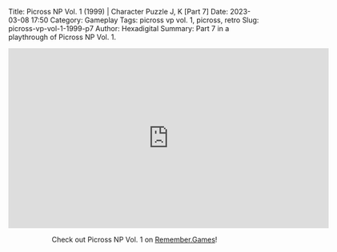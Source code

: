 Title: Picross NP Vol. 1 (1999) | Character Puzzle J, K [Part 7]
Date: 2023-03-08 17:50
Category: Gameplay
Tags: picross vp vol. 1,  picross,  retro
Slug: picross-vp-vol-1-1999-p7
Author: Hexadigital
Summary: Part 7 in a playthrough of Picross NP Vol. 1.

<center><iframe src="https://www.youtube.com/embed/4U3N74aOfbM?feature=oembed" allow="accelerometer; autoplay; encrypted-media; gyroscope; picture-in-picture" width="640" height="360" frameborder="0"></iframe>

Check out Picross NP Vol. 1 on [Remember.Games](https://remember.games/game/6791/picross-np-vol-1/)!</center>